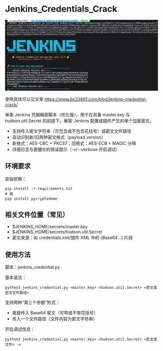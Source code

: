 # Jenkins_Credentials_Crack

![Jenkins Credential Decryption Tool](public/image.png)

使用具体可以见文章
https://www.bx33661.com/blog/jenkins-credential-crack/

单条 Jenkins 凭据解密脚本（优化版）。用于在具备 master.key 与 hudson.util.Secret 的前提下，解密 Jenkins 配置或插件产生的单个加密密文。

- 支持传入密文字符串（可包含或不包含花括号）或密文文件路径
- 自动识别新/旧两种密文格式（payload_version）
- 新格式：AES-CBC + PKCS7；旧格式：AES-ECB + MAGIC 分隔
- 详细日志与更健壮的错误提示（-v/--verbose 开启调试）


## 环境要求
安装依赖：
```
pip install -r requirements.txt
# 或
pip install pycryptodome
```


## 相关文件位置（常见）
- $JENKINS_HOME/secrets/master.key
- $JENKINS_HOME/secrets/hudson.util.Secret
- 密文来源：如 credentials.xml/插件 XML 中的 {Base64...} 片段


## 使用方法
脚本：jenkins_credential.py

基本语法：
```
python3 jenkins_credential.py <master.key> <hudson.util.Secret> <密文或密文文件路径>
```

支持两种“第三个参数”形式：
- 直接传入 Base64 密文（可带或不带花括号）
- 传入一个文件路径（文件内容为密文字符串）

开启调试信息：
```
python3 jenkins_credential.py <master.key> <hudson.util.Secret> <密文或文件> -v
```

